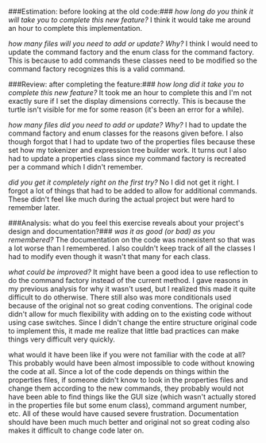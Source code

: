 ###Estimation: before looking at the old code:###
*how long do you think it will take you to complete this new feature?*
I think it would take me around an hour to complete this implementation.

*how many files will you need to add or update? Why?*
I think I would need to update the command factory and the enum class for the command factory. This is because to add commands these classes need to be modified so the command factory recognizes this is a valid command.

###Review: after completing the feature:###
*how long did it take you to complete this new feature?*
It took me an hour to complete this and I'm not exactly sure if I set the display dimensions correctly. This is because the turtle isn't visible for me for some reason (it's been an error for a while).

*how many files did you need to add or update? Why?*
I had to update the command factory and enum classes for the reasons given before. I also though forgot that I had to update two of the properties files because these set how my tokenizer and expression tree builder work. It turns out I also had to update a properties class since my command factory is recreated per a command which I didn't remember. 

*did you get it completely right on the first try?*
No I did not get it right. I forgot a lot of things that had to be added to allow for additional commands. These didn't feel like much during the actual project but were hard to remember later.

###Analysis: what do you feel this exercise reveals about your project's design and documentation?###
*was it as good (or bad) as you remembered?*
The documentation on the code was nonexistent so that was a lot worse than I remembered. I also couldn't keep track of all the classes I had to modify even though it wasn't that many for each class.

*what could be improved?*
It might have been a good idea to use reflection to do the command factory instead of the current method. I gave reasons in my previous analysis for why it wasn't used, but I realized this made it quite difficult to do otherwise. There still also was more conditionals used because of the original not so great coding conventions. The original code didn't allow for much flexibility with adding on to the existing code without using case switches. Since I didn't change the entire structure original code to implement this, it made me realize that little bad practices can make things very difficult very quickly.

what would it have been like if you were not familiar with the code at all?
This probably would have been almost impossible to code without knowing the code at all. Since a lot of the code depends on things within the properties files, if someone didn't know to look in the properties files and change them according to the new commands, they probably would not have been able to find things like the GUI size (which wasn't actually stored in the properties file but some enum class), command argument number, etc. All of these would have caused severe frustration. Documentation should have been much much better and original not so great coding also makes it difficult to change code later on.
